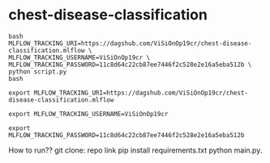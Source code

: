 # chest-disease-classification
```
bash
MLFLOW_TRACKING_URI=https://dagshub.com/ViSiOnOp19cr/chest-disease-classification.mlflow \
MLFLOW_TRACKING_USERNAME=ViSiOnOp19cr \
MLFLOW_TRACKING_PASSWORD=11c8d64c22cb87ee7446f2c528e2e16a5eba512b \
python script.py
bash
```
```
export MLFLOW_TRACKING_URI=https://dagshub.com/ViSiOnOp19cr/chest-disease-classification.mlflow 

export MLFLOW_TRACKING_USERNAME=ViSiOnOp19cr 

export MLFLOW_TRACKING_PASSWORD=11c8d64c22cb87ee7446f2c528e2e16a5eba512b
```
How to run??
git clone: repo link
pip install requirements.txt
python main.py.
